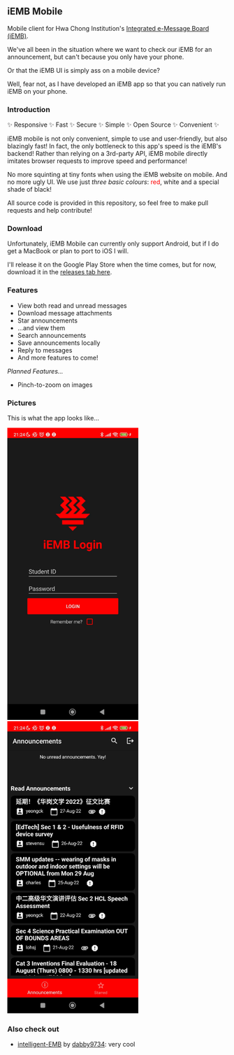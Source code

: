 ## iEMB Mobile
Mobile client for Hwa Chong Institution's [Integrated e-Message Board (iEMB)](https://iemb.hci.edu.sg).

We've all been in the situation where we want to check our iEMB for an announcement, but can't because you only have your phone.

Or that the iEMB UI is simply ass on a mobile device?

Well, fear not, as I have developed an iEMB app so that you can natively run iEMB on your phone.

### Introduction
✨ Responsive ✨ Fast ✨ Secure ✨ Simple ✨ Open Source ✨ Convenient ✨

iEMB mobile is not only convenient, simple to use and user-friendly, but also blazingly fast! In fact, the only bottleneck to this app's speed is the iEMB's backend! Rather than relying on a 3rd-party API, iEMB mobile directly imitates browser requests to improve speed and performance! 

No more squinting at tiny fonts when using the iEMB website on mobile. And no more ugly UI. We use just *three basic colours*: <span style="color:red">red</span>, white and <span style="color:#1a1a1a; background-color:white">a special shade of black</span>!

All source code is provided in this repository, so feel free to make pull requests and help contribute!

### Download
Unfortunately, iEMB Mobile can currently only support Android, but if I do get a MacBook or plan to port to iOS I will.

I'll release it on the Google Play Store when the time comes, but for now, download it in the [releases tab here](https://github.com/UnidentifiedX/iEMB-Mobile/releases/latest).

### Features
- View both read and unread messages
- Download message attachments
- Star announcements
- ...and view them
- Search announcements
- Save announcements locally
- Reply to messages
- And more features to come!

*Planned Features...*
- Pinch-to-zoom on images

### Pictures
This is what the app looks like...

<p float="left">
    <img src="https://github.com/UnidentifiedX/iEMB-Mobile/blob/master/Images/login.jpeg?raw=true" alt="login page image" width="300">
    <img src="https://github.com/UnidentifiedX/iEMB-Mobile/blob/master/Images/homepage.jpeg?raw=true" alt="login page image" width="300">
</p>

### Also check out
- [intelligent-EMB](https://iemb.dabby.studio) by [dabby9734](https://github.com/dabby9734): very cool
